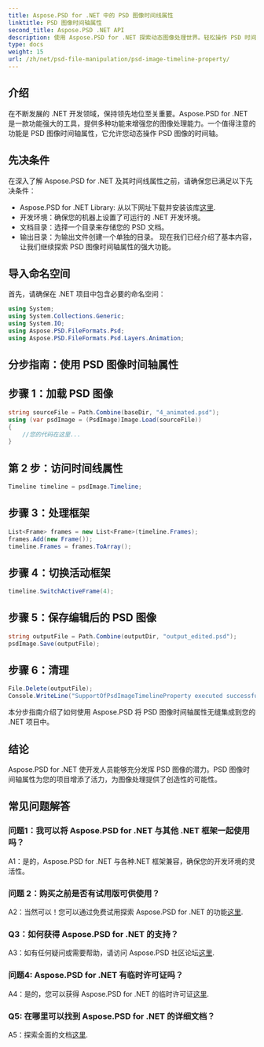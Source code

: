 ```yaml
---
title: Aspose.PSD for .NET 中的 PSD 图像时间线属性
linktitle: PSD 图像时间轴属性
second_title: Aspose.PSD .NET API
description: 使用 Aspose.PSD for .NET 探索动态图像处理世界。轻松操作 PSD 时间线。立即下载库！
type: docs
weight: 15
url: /zh/net/psd-file-manipulation/psd-image-timeline-property/
---
```

## 介绍
在不断发展的 .NET 开发领域，保持领先地位至关重要。Aspose.PSD for .NET 是一款功能强大的工具，提供多种功能来增强您的图像处理能力。一个值得注意的功能是 PSD 图像时间轴属性，它允许您动态操作 PSD 图像的时间轴。
## 先决条件
在深入了解 Aspose.PSD for .NET 及其时间线属性之前，请确保您已满足以下先决条件：
-  Aspose.PSD for .NET Library: 从以下网址下载并安装该库[这里](https://releases.aspose.com/psd/net/).
- 开发环境：确保您的机器上设置了可运行的 .NET 开发环境。
- 文档目录：选择一个目录来存储您的 PSD 文档。
- 输出目录：为输出文件创建一个单独的目录。
现在我们已经介绍了基本内容，让我们继续探索 PSD 图像时间轴属性的强大功能。
## 导入命名空间
首先，请确保在 .NET 项目中包含必要的命名空间：
```csharp
using System;
using System.Collections.Generic;
using System.IO;
using Aspose.PSD.FileFormats.Psd;
using Aspose.PSD.FileFormats.Psd.Layers.Animation;
```
## 分步指南：使用 PSD 图像时间轴属性

## 步骤 1：加载 PSD 图像
```csharp
string sourceFile = Path.Combine(baseDir, "4_animated.psd");
using (var psdImage = (PsdImage)Image.Load(sourceFile))
{
    //您的代码在这里...
}
```
## 第 2 步：访问时间线属性
```csharp
Timeline timeline = psdImage.Timeline;
```
## 步骤 3：处理框架
```csharp
List<Frame> frames = new List<Frame>(timeline.Frames);
frames.Add(new Frame());
timeline.Frames = frames.ToArray();
```
## 步骤 4：切换活动框架
```csharp
timeline.SwitchActiveFrame(4);
```
## 步骤 5：保存编辑后的 PSD 图像
```csharp
string outputFile = Path.Combine(outputDir, "output_edited.psd");
psdImage.Save(outputFile);
```
## 步骤 6：清理
```csharp
File.Delete(outputFile);
Console.WriteLine("SupportOfPsdImageTimelineProperty executed successfully");
```
本分步指南介绍了如何使用 Aspose.PSD 将 PSD 图像时间轴属性无缝集成到您的 .NET 项目中。
## 结论

Aspose.PSD for .NET 使开发人员能够充分发挥 PSD 图像的潜力。PSD 图像时间轴属性为您的项目增添了活力，为图像处理提供了创造性的可能性。

## 常见问题解答

### 问题1：我可以将 Aspose.PSD for .NET 与其他 .NET 框架一起使用吗？

A1：是的，Aspose.PSD for .NET 与各种.NET 框架兼容，确保您的开发环境的灵活性。

### 问题 2：购买之前是否有试用版可供使用？

 A2：当然可以！您可以通过免费试用探索 Aspose.PSD for .NET 的功能[这里](https://releases.aspose.com/).

### Q3：如何获得 Aspose.PSD for .NET 的支持？

A3：如有任何疑问或需要帮助，请访问 Aspose.PSD 社区论坛[这里](https://forum.aspose.com/c/psd/34).

### 问题4: Aspose.PSD for .NET 有临时许可证吗？

 A4：是的，您可以获得 Aspose.PSD for .NET 的临时许可证[这里](https://purchase.aspose.com/temporary-license/).

### Q5: 在哪里可以找到 Aspose.PSD for .NET 的详细文档？

 A5：探索全面的文档[这里](https://reference.aspose.com/psd/net/).